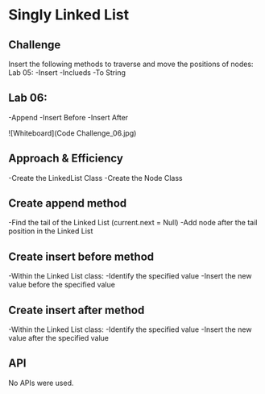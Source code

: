 # Singly Linked List

## Challenge

Insert the following methods to traverse and move the positions of nodes:
Lab 05:
-Insert
-Inclueds
-To String

## Lab 06:

-Append
-Insert Before
-Insert After

![Whiteboard](Code Challenge_06.jpg)

## Approach & Efficiency

-Create the LinkedList Class
-Create the Node Class

## Create append method

-Find the tail of the Linked List (current.next = Null)
-Add node after the tail position in the Linked List

## Create insert before method

-Within the Linked List class:
-Identify the specified value
-Insert the new value before the specified value

## Create insert after method

-Within the Linked List class:
-Identify the specified value
-Insert the new value after the specified value

## API

No APIs were used.
